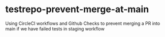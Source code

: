 # testrepo-prevent-merge-at-main
Using CircleCI workflows and Github Checks to prevent merging a PR into main  if we have failed tests in staging workflow

